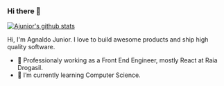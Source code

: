 ### Hi there 👋

[![Ajunior's github stats](https://github-readme-stats.vercel.app/api?username=ajnior)](https://github.com/anuraghazra/github-readme-stats)

Hi, I'm Agnaldo Junior. I love to build awesome products and ship high quality software.

- 🔭 Professionaly working as a Front End Engineer, mostly React at Raia Drogasil.
- 🌱 I’m currently learning Computer Science.

<!--
**ajnior/ajnior** is a ✨ _special_ ✨ repository because its `README.md` (this file) appears on your GitHub profile.

Here are some ideas to get you started:

- 🔭 I’m currently working on ...
- 🌱 I’m currently learning ...
- 👯 I’m looking to collaborate on ...
- 🤔 I’m looking for help with ...
- 💬 Ask me about ...
- 📫 How to reach me: ...
- 😄 Pronouns: ...
- ⚡ Fun fact: ...
-->

